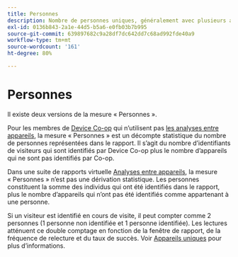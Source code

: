 ```yaml
---
title: Personnes
description: Nombre de personnes uniques, généralement avec plusieurs appareils.
exl-id: 0136b843-2a1e-44d5-b5a6-e0fb03b7b995
source-git-commit: 639897682c9a28df7dc642dd7c68ad992fde40a9
workflow-type: tm+mt
source-wordcount: '161'
ht-degree: 80%

---
```


# Personnes

Il existe deux versions de la mesure « Personnes ».

Pour les membres de [Device Co-op](https://experienceleague.adobe.com/docs/device-co-op/using/data/people.html?lang=fr) qui nʼutilisent pas [les analyses entre appareils](../cda/overview.md), la mesure « Personnes » est un décompte statistique du nombre de personnes représentées dans le rapport. Il sʼagit du nombre dʼidentifiants de visiteurs qui sont identifiés par Device Co-op plus le nombre dʼappareils qui ne sont pas identifiés par Co-op.

Dans une suite de rapports virtuelle [Analyses entre appareils](../cda/overview.md), la mesure « Personnes » n’est pas une dérivation statistique. Les personnes constituent la somme des individus qui ont été identifiés dans le rapport, plus le nombre dʼappareils qui nʼont pas été identifiés comme appartenant à une personne.

Si un visiteur est identifié en cours de visite, il peut compter comme 2 personnes (1 personne non identifiée et 1 personne identifiée). [](/help/components/cda/replay.md) Les lectures atténuent ce double comptage en fonction de la fenêtre de rapport, de la fréquence de relecture et du taux de succès. Voir [Appareils uniques](unique-devices.md) pour plus d’informations.
